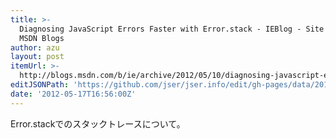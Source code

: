 ```yaml
---
title: >-
  Diagnosing JavaScript Errors Faster with Error.stack - IEBlog - Site Home -
  MSDN Blogs
author: azu
layout: post
itemUrl: >-
  http://blogs.msdn.com/b/ie/archive/2012/05/10/diagnosing-javascript-errors-faster-with-error-stack.aspx
editJSONPath: 'https://github.com/jser/jser.info/edit/gh-pages/data/2012/05/index.json'
date: '2012-05-17T16:56:00Z'
---
```

Error.stackでのスタックトレースについて。
